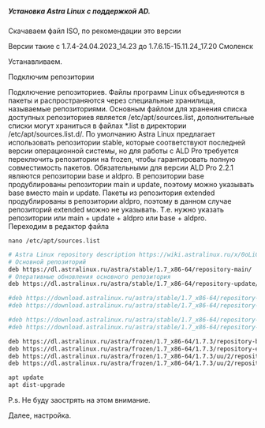 ##### Установка Astra Linux с поддержкой AD.

Скачаваем файл ISO, по рекомендации это версии  

Версии такие с 1.7.4-24.04.2023_14.23 до 1.7.6.15-15.11.24_17.20 Смоленск

Устанавливаем.

Подключим репозитории

Подключение репозиториев. Файлы программ Linux объединяются в пакеты и распространяются через специальные хранилища, называемые репозиториями. Основным файлом для хранения списка доступных репозиториев является /etc/apt/sources.list, дополнительные списки могут храниться в файлах *.list в директории /etc/apt/sources.list.d/. По умолчанию Astra Linux предлагает использовать репозитории stable, которые соответствуют последней версии операционной системы, но для работы с ALD Pro требуется переключить репозитории на frozen, чтобы гарантировать полную совместимость пакетов. Обязательными для версии ALD Pro 2.2.1 являются репозитории base и aldpro. В репозитории base продублированы репозитории main и update, поэтому можно указывать base вместо main и update. Пакеты из репозитория extended продублированы в репозитории aldpro, поэтому в данном случае репозиторий extended можно не указывать. Т.е. нужно указать репозитории или main + update + aldpro или base + aldpro.<br>
Переходим в редактор файла

``nano /etc/apt/sources.list``

```bash
# Astra Linux repository description https://wiki.astralinux.ru/x/0oLiC
# Основной репозиторий
deb https://dl.astralinux.ru/astra/stable/1.7_x86-64/repository-main/     1.7_x86-64 main contrib non-free
# Оперативные обновления основного репозитория
deb https://dl.astralinux.ru/astra/stable/1.7_x86-64/repository-update/   1.7_x86-64 main contrib non-free

#deb https://download.astralinux.ru/astra/stable/1.7_x86-64/repository-main/ 1.7_x86-64 main contrib non-free
#deb https://download.astralinux.ru/astra/stable/1.7_x86-64/repository-update/ 1.7_x86-64 main contrib non-free

#deb https://download.astralinux.ru/astra/stable/1.7_x86-64/repository-base/ 1.7_x86-64 main contrib non-free
#deb https://download.astralinux.ru/astra/stable/1.7_x86-64/repository-extended/ 1.7_x86-64 main contrib non-free

deb https://dl.astralinux.ru/astra/frozen/1.7_x86-64/1.7.3/repository-base/          1.7_x86-64 main contrib non-free
deb https://dl.astralinux.ru/astra/frozen/1.7_x86-64/1.7.3/repository-extended/      1.7_x86-64 main contrib non-free
deb https://dl.astralinux.ru/astra/frozen/1.7_x86-64/1.7.3/uu/2/repository-base/     1.7_x86-64 main contrib non-free
deb https://dl.astralinux.ru/astra/frozen/1.7_x86-64/1.7.3/uu/2/repository-extended/ 1.7_x86-64 main contrib non-free
```
```bash
apt update
apt dist-upgrade
```

P.s. Не буду заострять на этом внимание.

Далее, настройка.
